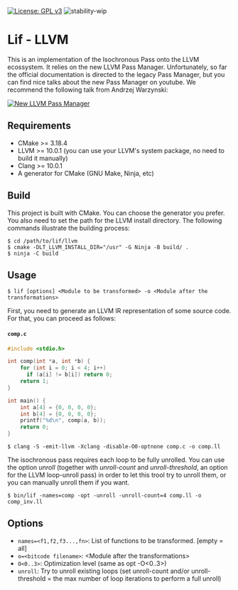 [![License: GPL v3](https://img.shields.io/badge/License-GPLv3-blue.svg)](https://www.gnu.org/licenses/gpl-3.0)
![stability-wip](https://img.shields.io/badge/stability-work_in_progress-lightgrey.svg)

# Lif - LLVM
This is an implementation of the Isochronous Pass onto the LLVM ecossystem. It
relies on the new LLVM Pass Manager. Unfortunately, so far the official
documentation is directed to the legacy Pass Manager, but you can find nice
talks about the new Pass Manager on youtube. We recommend the following talk
from Andrzej Warzynski:

[![New LLVM Pass Manager](https://img.youtube.com/vi/ar7cJl2aBuU/0.jpg)](https://www.youtube.com/watch?v=ar7cJl2aBuU "2019 LLVM Developers’ Meeting: A. Warzynski “Writing an LLVM Pass: 101”")

## Requirements
- CMake >= 3.18.4
- LLVM >= 10.0.1 (you can use your LLVM's system package, no need to build it manually)
- Clang >= 10.0.1
- A generator for CMake (GNU Make, Ninja, etc)

## Build
This project is built with CMake. You can choose the generator you prefer. You
also need to set the path for the LLVM install directory. The following
commands illustrate the building process:

```
$ cd /path/to/lif/llvm
$ cmake -DLT_LLVM_INSTALL_DIR="/usr" -G Ninja -B build/ .
$ ninja -C build
```

## Usage
`$ lif [options] <Module to be transformed> -o <Module after the transformations>`

First, you need to generate an LLVM IR representation of some source code. For
that, you can proceed as follows:

#### **`comp.c`**
``` c
#include <stdio.h>

int comp(int *a, int *b) {
    for (int i = 0; i < 4; i++)
      if (a[i] != b[i]) return 0;
    return 1;
}

int main() {
    int a[4] = {0, 0, 0, 0};
    int b[4] = {0, 0, 0, 0};
    printf("%d\n", comp(a, b));
    return 0;
}
```

```
$ clang -S -emit-llvm -Xclang -disable-O0-optnone comp.c -o comp.ll
```

The isochronous pass requires each loop to be fully unrolled. You can use the
option _unroll_ (together with _unroll-count_ and _unroll-threshold_, an option
for the LLVM loop-unroll pass) in order to let this trool try to unroll them,
or you can manually unroll them if you want.

```
$ bin/lif -names=comp -opt -unroll -unroll-count=4 comp.ll -o comp_inv.ll
```

## Options
- `names=<f1,f2,f3...,fn>`:  List of functions to be transformed. \[empty = all\]
- `o=<bitcode filename>`: \<Module after the transformations\>
- `O<0..3>`: Optimization level (same as opt -O\<0..3\>)
- `unroll`: Try to unroll existing loops (set unroll-count and/or
unroll-threshold = the max number of loop iterations to perform a full
unroll)
